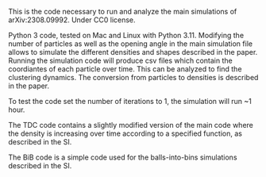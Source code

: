 This is the code necessary to run and analyze the main simulations of arXiv:2308.09992. Under CC0 license.

Python 3 code, tested on Mac and Linux with Python 3.11. Modifying the number of particles as well as the opening angle in the main simulation file allows to simulate the different densities and shapes described in the paper. Running the simulation code will produce csv files which contain the coordiantes of each particle over time. This can be analyzed to find the clustering dynamics. The conversion from particles to densities is described in the paper.

To test the code set the number of iterations to 1, the simulation will run ~1 hour.

The TDC code contains a slightly modified version of the main code where the density is increasing over time according to a specified function, as described in the SI.

The BiB code is a simple code used for the balls-into-bins simulations described in the SI.

